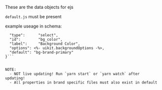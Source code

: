 These are the data objects for ejs

`default.js` must be present

example useage in schema:

````{
  "type":      "select",
  "id":        "bg_color",
  "label":     "Background Color",
  "options": <%- uikit.backgroundOptions -%>,
  "default": "bg-brand-primary"
}```


NOTE:
  - NOT live updating! Run `yarn start` or `yarn watch` after updating!
  - All properties in brand specific files must also exist in default
````
